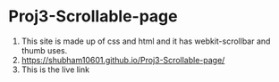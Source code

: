 # Proj3-Scrollable-page
1) This site is made up of css and html and it has webkit-scrollbar and thumb uses.
2) https://shubham10601.github.io/Proj3-Scrollable-page/
3) This is the live link
